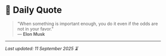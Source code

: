 # 📜 Daily Quote

> "When something is important enough, you do it even if the odds are not in your favor."  
> — **Elon Musk**

---

_Last updated: 11 September 2025 ⏳_
